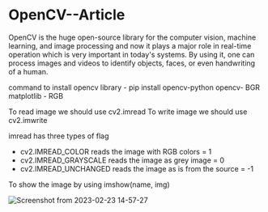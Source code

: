 # OpenCV--Article


OpenCV is the huge open-source library for the computer vision, machine learning, and image processing and now it plays a major role in real-time operation which is very important in today's systems. By using it, one can process images and videos to identify objects, faces, or even handwriting of a human.

command to install opencv library - pip install opencv-python
opencv- BGR
matplotlib - RGB

To read image we should use cv2.imread 
To write image we should use cv2.imwrite

imread has three types of flag
  * cv2.IMREAD_COLOR reads the image with RGB colors = 1
  * cv2.IMREAD_GRAYSCALE reads the image as grey image = 0
  * cv2.IMREAD_UNCHANGED reads the image as is from the source = -1

To show the image by using imshow(name, img)

![Screenshot from 2023-02-23 14-57-27](https://user-images.githubusercontent.com/64459769/220868246-21dc85f5-27c6-463b-8093-966af2fddf17.png)

